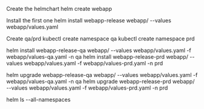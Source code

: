 Create the helmchart
helm create webapp

Install the first one
helm install webapp-release webapp/ --values webapp/values.yaml

Create qa/prd
kubectl create namespace qa
kubectl create namespace prd

helm install webapp-release-qa webapp/ --values webapp/values.yaml -f webapp/values-qa.yaml -n qa
helm install webapp-release-prd webapp/ --values webapp/values.yaml -f webapp/values-prd.yaml -n prd

helm upgrade webapp-release-qa webapp/ --values webapp/values.yaml -f webapp/values-qa.yaml -n qa
helm upgrade webapp-release-prd webapp/ --values webapp/values.yaml -f webapp/values-prd.yaml -n prd

helm ls --all-namespaces
